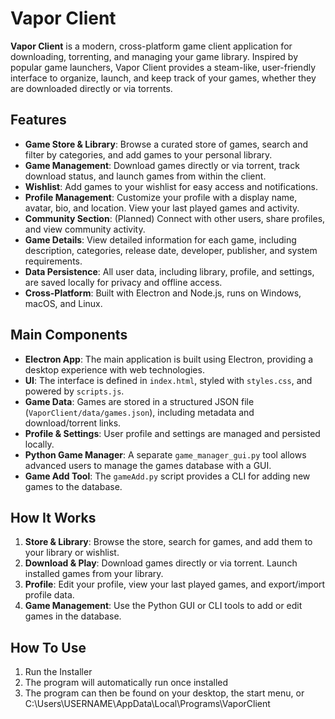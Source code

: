 # Vapor Client

**Vapor Client** is a modern, cross-platform game client application for downloading, torrenting, and managing your game library. Inspired by popular game launchers, Vapor Client provides a steam-like, user-friendly interface to organize, launch, and keep track of your games, whether they are downloaded directly or via torrents.

## Features

- **Game Store & Library**: Browse a curated store of games, search and filter by categories, and add games to your personal library.
- **Game Management**: Download games directly or via torrent, track download status, and launch games from within the client.
- **Wishlist**: Add games to your wishlist for easy access and notifications.
- **Profile Management**: Customize your profile with a display name, avatar, bio, and location. View your last played games and activity.
- **Community Section**: (Planned) Connect with other users, share profiles, and view community activity.
- **Game Details**: View detailed information for each game, including description, categories, release date, developer, publisher, and system requirements.
- **Data Persistence**: All user data, including library, profile, and settings, are saved locally for privacy and offline access.
- **Cross-Platform**: Built with Electron and Node.js, runs on Windows, macOS, and Linux.

## Main Components

- **Electron App**: The main application is built using Electron, providing a desktop experience with web technologies.
- **UI**: The interface is defined in `index.html`, styled with `styles.css`, and powered by `scripts.js`.
- **Game Data**: Games are stored in a structured JSON file (`VaporClient/data/games.json`), including metadata and download/torrent links.
- **Profile & Settings**: User profile and settings are managed and persisted locally.
- **Python Game Manager**: A separate `game_manager_gui.py` tool allows advanced users to manage the games database with a GUI.
- **Game Add Tool**: The `gameAdd.py` script provides a CLI for adding new games to the database.

## How It Works

1. **Store & Library**: Browse the store, search for games, and add them to your library or wishlist.
2. **Download & Play**: Download games directly or via torrent. Launch installed games from your library.
3. **Profile**: Edit your profile, view your last played games, and export/import profile data.
4. **Game Management**: Use the Python GUI or CLI tools to add or edit games in the database.

## How To Use

1. Run the Installer
2. The program will automatically run once installed
3. The program can then be found on your desktop, the start menu, or C:\Users\USERNAME\AppData\Local\Programs\VaporClient